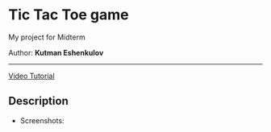 # Tic Tac Toe game
My project for Midterm

Author: **Kutman Eshenkulov**

___
[Video Tutorial](https://www.youtube.com/watch?v=HUBNt18RFbo)
## Description
* Screenshots: